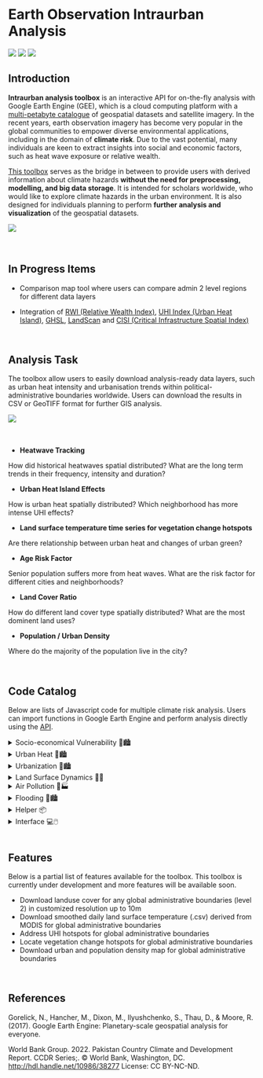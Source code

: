 # Earth Observation Intraurban Analysis

[![](https://img.shields.io/badge/OpenSourceLicense-GPL-yellow.svg)](https://opensource.org/license/gpl-3-0/)
[![](https://img.shields.io/badge/Visit-Website-orange)](https://sites.google.com/view/intraurban/home)
[![](https://img.shields.io/badge/Explore-Code-green)](https://code.earthengine.google.com/?accept_repo=users/pinkychow1010/WB_IntraUrban)

## **Introduction**

**Intraurban analysis toolbox** is an interactive API for on-the-fly analysis with Google Earth Engine (GEE), which is a cloud computing platform with a [multi-petabyte catalogue](https://developers.google.com/earth-engine/datasets) of geospatial datasets and satellite imagery. In the recent years, earth observation imagery has become very popular in the global communities to empower diverse environmental applications, including in the domain of **climate risk**. Due to the vast potential, many individuals are keen to extract insights into social and economic factors, such as heat wave exposure or relative wealth. 

[This toolbox](https://sites.google.com/view/intraurban/home) serves as the bridge in between to provide users with derived information about climate hazards **without the need for preprocessing, modelling, and big data storage**. It is intended for scholars worldwide, who would like to explore climate hazards in the urban environment. It is also designed for individuals planning to perform **further analysis and visualization** of the geospatial datasets.

[![](https://github.com/pinkychow1010/pinkychow1010.github.io/blob/master/assets/images/analysis.gif)](https://sites.google.com/view/intraurban/home)

<br>

## **In Progress Items**

- Comparison map tool where users can compare admin 2 level regions for different data layers

- Integration of [RWI (Relative Wealth Index)](https://dataforgood.facebook.com/dfg/tools/relative-wealth-index), [UHI Index (Urban Heat Island)](https://www.sciencedirect.com/science/article/abs/pii/S0303243418304653), [GHSL](https://ghsl.jrc.ec.europa.eu/ghs_pop.php), [LandScan](https://landscan.ornl.gov/) and [CISI (Critical Infrastructure Spatial Index)](https://gee-community-catalog.org/projects/cisi/)

<br>

## **Analysis Task**

The toolbox allow users to easily download analysis-ready data layers, such as urban heat intensity and urbanisation trends within political-administrative boundaries worldwide. Users can download the results in CSV or GeoTIFF format for further GIS analysis.

[![](https://github.com/pinkychow1010/pinkychow1010.github.io/blob/master/assets/images/explore.gif)](https://sites.google.com/view/intraurban/home)

<br>

* **Heatwave Tracking**

How did historical heatwaves spatial distributed? What are the long term trends in their frequency, intensity and duration?

* **Urban Heat Island Effects**

How is urban heat spatially distributed? Which neighborhood has more intense UHI effects?

* **Land surface temperature time series for vegetation change hotspots**

Are there relationship between urban heat and changes of urban green?

* **Age Risk Factor**

Senior population suffers more from heat waves. What are the risk factor for different cities and neighborhoods?

* **Land Cover Ratio**

How do different land cover type spatially distributed? What are the most dominent land uses?

* **Population / Urban Density**

Where do the majority of the population live in the city?

<br>

## **Code Catalog**

Below are lists of Javascript code for multiple climate risk analysis. Users can import functions in Google Earth Engine and perform analysis directly using the [API](https://sites.google.com/view/intraurban/home).

<details>
  <summary>Socio-economical Vulnerability 🤒🏙️</summary>
  
  <br>
  
  ![](https://github.com/pinkychow1010/pinkychow1010.github.io/blob/master/assets/images/rwi.gif)
  
  ### Climate Vulnerability
  1. [WorldPop Age Risk](https://github.com/pinkychow1010/EO-Climate-Hazard-Analysis/blob/master/code/dataset_showcase/age_risk)
  2. [Relative Wealth Index](https://github.com/pinkychow1010/EO-Climate-Hazard-Analysis/blob/master/code/dataset_showcase/RWI_raster_example)
  3. [Critical Infrastructure](https://github.com/pinkychow1010/EO-Climate-Hazard-Analysis/blob/master/code/dataset_showcase/critical_infrastructure_spatial_index_cisi)
  4. [Landscan Population](https://github.com/pinkychow1010/EO-Climate-Hazard-Analysis/blob/master/code/dataset_showcase/landscan_population)
  5. [Drought Index](https://github.com/pinkychow1010/EO-Climate-Hazard-Analysis/blob/master/code/dataset_showcase/drought_index_pdsi_terraclimate)
</details>

<details>
  <summary>Urban Heat 🥵🏙️</summary>
  
  <br>
  
  ![](https://github.com/pinkychow1010/pinkychow1010.github.io/blob/master/assets/images/lst.gif)
  
  ### Urban Heat Island Analysis
  1. [MODIS-based Land Surface Temperature (LST) Choropleth](https://github.com/pinkychow1010/wb-pak-intraurban/blob/master/code/analysis/LST_choropleth)
  2. [MODIS-based Monthly Median LST (2010-2020)](https://github.com/pinkychow1010/wb-pak-intraurban/blob/master/code/analysis/LST_monthly)
  3. [LST statitics for land use covers](https://github.com/pinkychow1010/wb-pak-intraurban/blob/master/code/analysis/LST_by_LandCover)
  4. [Diurnal LST temperature variation in summers based on Landsat](https://github.com/pinkychow1010/wb-pak-intraurban/blob/master/code/analysis/LST_summer)
  5. [UHI Effects Intensity](https://github.com/pinkychow1010/wb-pak-intraurban/blob/master/code/analysis/UHI_effects)
  6. [Counting very hot days based on MODIS](https://github.com/pinkychow1010/wb-pak-intraurban/blob/master/code/analysis/heatwave_trends)
  7. [Heatwave events time series](https://github.com/pinkychow1010/wb-pak-intraurban/blob/master/code/analysis/heatwave_trends)
</details>

<details>
  <summary>Urbanization 👥🏙️</summary>
  
  <br>
  
  ![](https://github.com/pinkychow1010/pinkychow1010.github.io/blob/master/assets/images/density.gif)
  
  ### Population Changes and Urban Development
  1. [Age-based Risk Factor](https://github.com/pinkychow1010/wb-pak-intraurban/blob/master/code/dataset_showcase/age_risk)
  2. [Analysing Dense Urban Regions](https://github.com/pinkychow1010/wb-pak-intraurban/blob/master/code/analysis/extract_urban_centre)
  3. [Analysing Urbanization Changes](https://github.com/pinkychow1010/wb-pak-intraurban/blob/master/code/analysis/extract_urbanization_trend)
  4. [Population Count Choropleth](https://github.com/pinkychow1010/wb-pak-intraurban/blob/master/code/analysis/population_count_choropleth)
  5. [Population Density Choropleth](https://github.com/pinkychow1010/wb-pak-intraurban/blob/master/code/analysis/population_density_choropleth)
</details>

<details>
  <summary>Land Surface Dynamics 🌳🌾</summary>
  
  <br>
  
  ![](https://github.com/pinkychow1010/pinkychow1010.github.io/blob/master/assets/images/lst_lulc.gif)
  
  ### Land Use Changes and Vegetation Dynamics
  1. [Calculate Land Use Proportion](https://github.com/pinkychow1010/wb-pak-intraurban/blob/master/code/analysis/calculate_landuse_ratio)
  2. [Evaluating impacts of vegetation changes on LST](https://github.com/pinkychow1010/wb-pak-intraurban/blob/master/code/analysis/fractional_vegetation_tsa)
</details>

<details>
  <summary>Air Pollution 👥🏭</summary>
  
  ### Air Pollutants and Public Health
  1. ..
</details>

<details>
  <summary>Flooding 🌊🏙️</summary>
  
  ### Flooding History
  1. ..
</details>

<details>
  <summary>Helper 📦</summary>
  
  ### General geospatial functions to aid analysis
  1. [Helper](https://github.com/pinkychow1010/wb-pak-intraurban/blob/master/helper)
  2. [Customized Basemap](https://github.com/pinkychow1010/wb-pak-intraurban/blob/master/basemap_resources)
  3. [Choropleth Map](https://github.com/pinkychow1010/wb-pak-intraurban/blob/master/analysis_utils)
</details>

<details>
  <summary>Interface 💻🖱️</summary>
  
  ### Component to construct API
  1. [App for small raster download](https://github.com/pinkychow1010/wb-pak-intraurban/blob/master/code/raster_downloader)
  2. [Dataset selection](https://github.com/pinkychow1010/wb-pak-intraurban/blob/master/code/raster_downloader_ds_select)
  3. [Resample output](https://github.com/pinkychow1010/wb-pak-intraurban/blob/master/code/raster_downloader_res_select)
  4. [Explorer Main Script](https://github.com/pinkychow1010/wb-pak-intraurban/blob/master/data_explorer_main)
  5. [Dashboard Functions](https://github.com/pinkychow1010/wb-pak-intraurban/blob/master/app_func)
  6. [Admin-boundary-based Analysis Framework](https://github.com/pinkychow1010/wb-pak-intraurban/blob/master/app_interface)
  7. [Data Explorer App](https://github.com/pinkychow1010/wb-pak-intraurban/blob/master/explorer_interface)
  8. [Data Explorer Functions](https://github.com/pinkychow1010/wb-pak-intraurban/blob/master/explorer_utils)
  9. [Data Explorer Dashboard Styling](https://github.com/pinkychow1010/wb-pak-intraurban/blob/master/explorer_style)
  10. [Analysis Tool App](https://github.com/pinkychow1010/wb-pak-intraurban/blob/master/main_interface)
  11. [Analysis Tool Message](https://github.com/pinkychow1010/wb-pak-intraurban/blob/master/main_text)
  12. [Analysis Tool Styling](https://github.com/pinkychow1010/wb-pak-intraurban/blob/master/main_style)
</details>





<br>

## **Features**

Below is a partial list of features available for the toolbox. This toolbox is currently under development and more features will be available soon.

* Download landuse cover for any global administrative boundaries (level 2) in customized resolution up to 10m
* Download smoothed daily land surface temperature (.csv) derived from MODIS for global administrative boundaries
* Address UHI hotspots for global administrative boundaries
* Locate vegetation change hotspots for global administrative boundaries
* Download urban and population density map for global administrative boundaries

<br>

## **References**

Gorelick, N., Hancher, M., Dixon, M., Ilyushchenko, S., Thau, D., & Moore, R. (2017). Google Earth Engine: Planetary-scale geospatial analysis for everyone.

World Bank Group. 2022. Pakistan Country Climate and Development Report. CCDR Series;. © World Bank, Washington, DC. http://hdl.handle.net/10986/38277 License: CC BY-NC-ND.

